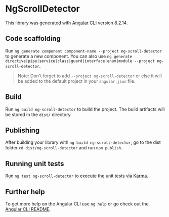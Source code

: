 # NgScrollDetector

This library was generated with [Angular CLI](https://github.com/angular/angular-cli) version 8.2.14.

## Code scaffolding

Run `ng generate component component-name --project ng-scroll-detector` to generate a new component. You can also use `ng generate directive|pipe|service|class|guard|interface|enum|module --project ng-scroll-detector`.
> Note: Don't forget to add `--project ng-scroll-detector` or else it will be added to the default project in your `angular.json` file. 

## Build

Run `ng build ng-scroll-detector` to build the project. The build artifacts will be stored in the `dist/` directory.

## Publishing

After building your library with `ng build ng-scroll-detector`, go to the dist folder `cd dist/ng-scroll-detector` and run `npm publish`.

## Running unit tests

Run `ng test ng-scroll-detector` to execute the unit tests via [Karma](https://karma-runner.github.io).

## Further help

To get more help on the Angular CLI use `ng help` or go check out the [Angular CLI README](https://github.com/angular/angular-cli/blob/master/README.md).
